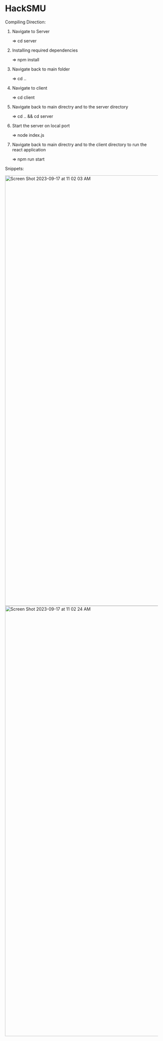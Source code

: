 # HackSMU

Compiling Direction:

1. Navigate to Server 

    => cd server

2. Installing required dependencies

    => npm install

3. Navigate back to main folder

    => cd ..

4. Navigate to client

    => cd client

5. Navigate back to main directry and to the server directory 

    => cd .. && cd server

6. Start the server on local port 

    => node index.js

7. Navigate back to main directry and to the client directory to run the react application

    => npm run start



Snippets: 


<img width="1415" alt="Screen Shot 2023-09-17 at 11 02 03 AM" src="https://github.com/athrvaarora/HackSMU/assets/123106586/827061e8-9834-4354-8d29-40fa06b256c1">

<img width="1415" alt="Screen Shot 2023-09-17 at 11 02 24 AM" src="https://github.com/athrvaarora/HackSMU/assets/123106586/122a42ab-b990-4dde-af03-8de685627a32">




